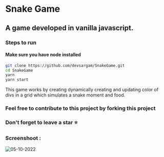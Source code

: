 # Snake Game

## A game developed in vanilla javascript.

### Steps to run

#### Make sure you have node installed

```bash
git clone https://github.com/devsargam/SnakeGame.git
cd SnakeGame
yarn
yarn start
```

This game works by creating dynamically creating and updating color of divs in a grid which simulates a snake moment and food.

### Feel free to contribute to this project by forking this project

### Don't forget to leave a star ⭐

### Screenshoot :
![05-10-2022](https://user-images.githubusercontent.com/37242269/193979670-c53382b5-4abb-4682-8893-5ea0380fe227.PNG)

